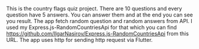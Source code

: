 This is the country flags quiz project. There are 10 questions and every question have 5 answers. You can answer them and at the end you can see you result. The app fetch random question and random answers from API. I used my Express.js-RandomCountriesApi for that which you can find https://github.com/IlgarNasirov/Express.js-RandomCountriesApi from this URL. The app uses http for sending http request via Flutter.
